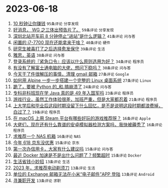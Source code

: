 # 2023-06-18

1. [10 秒钟让你赚钱](https://www.v2ex.com/t/949675) `95条评论` `分享发现`
1. [好消息， WG 之三体出预告片了。](https://www.v2ex.com/t/949690) `59条评论` `分享发现`
1. [深圳北站开车前 8 分钟停止“进站”是什么逻辑？](https://www.v2ex.com/t/949701) `41条评论` `问与答`
1. [闲置的 i7-7700 现在还能拿来干啥？](https://www.v2ex.com/t/949665) `40条评论` `硬件`
1. [研究生被毒打了之后选择愈发保守](https://www.v2ex.com/t/949652) `39条评论` `生活`
1. [雅思，英语](https://www.v2ex.com/t/949685) `38条评论` `问与答`
1. [登录系统的『紧急口令』应该以什么原则选用为好？](https://www.v2ex.com/t/949658) `34条评论` `程序员`
1. [有没有了解富士通电脑的大佬，想问下稳吗？](https://www.v2ex.com/t/949648) `30条评论` `问与答`
1. [今天干了件很解压的事情，清理 gmail 邮箱](https://www.v2ex.com/t/949655) `27条评论` `Google`
1. [如何用 Alpine 一步一步搭建一个完整的 Linux 桌面系统](https://www.v2ex.com/t/949683) `27条评论` `Linux`
1. [跪了，要被 Python 的_和.搞崩溃了](https://www.v2ex.com/t/949772) `24条评论` `问与答`
1. [专科非科班现在学 Java 真的是 49 年入国军吗](https://www.v2ex.com/t/949783) `23条评论` `程序员`
1. [游戏行业，虽然工作体验很差，加班严重，但是大家都忍着](https://www.v2ex.com/t/949702) `21条评论` `程序员`
1. [上大学后和毕业后这段时期没留下什么回忆，是不是说明这段时期都浪费掉，白过了？](https://www.v2ex.com/t/949756) `19条评论` `程序员`
1. [在 macOS 上用 Steam 平台有哪些好玩的游戏推荐呀？](https://www.v2ex.com/t/949749) `16条评论` `Apple`
1. [大佬们，现在还有什么靠谱的安卓模拟器检测方案吗，我快被薅秃了](https://www.v2ex.com/t/949746) `16条评论` `程序员`
1. [求推荐一个 NAS 机箱](https://www.v2ex.com/t/949656) `16条评论` `NAS`
1. [今年 618 京东没优惠](https://www.v2ex.com/t/949758) `15条评论` `京东`
1. [第一次办信用卡，大家有什么建议吗](https://www.v2ex.com/t/949739) `15条评论` `问与答`
1. [最近 Docker 加速是不是出什么问题了？频繁超时](https://www.v2ex.com/t/949738) `15条评论` `Docker`
1. [生活省钱小妙招](https://www.v2ex.com/t/949768) `13条评论` `生活`
1. [2023 年，求推荐电动剃须刀](https://www.v2ex.com/t/949724) `13条评论` `生活`
1. [单位的 Exchange 邮箱无法在小米“电子邮件”APP 登陆](https://www.v2ex.com/t/949673) `13条评论` `Android`
1. [寻兼职开发](https://www.v2ex.com/t/949670) `13条评论` `求职`
